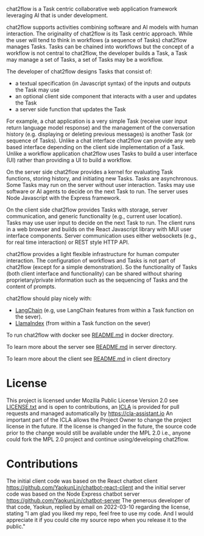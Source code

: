chat2flow is a Task centric collaborative web application framework leveraging AI that is under development.

chat2flow supports activities combining software and AI models with human interaction. The originality of chat2flow is its Task centric approach. While the user will tend to think in workflows (a sequence of Tasks) chat2flow manages Tasks. Tasks can be chained into workflows but the concept of a workflow is not central to chat2flow, the developer builds a Task, a Task may manage a set of Tasks, a set of Tasks may be a workflow. 

The developer of chat2flow designs Tasks that consist of:
* a textual specification (in Javascript syntax) of the inputs and outputs the Task may use
* an optional client side component that interacts with a user and updates the Task
* a server side function that updates the Task

For example, a chat application is a very simple Task (receive user input return language model response) and the management of the conversation history (e.g. displaying or deleting previous messages) is another Task (or sequence of Tasks). Unlike a chat interface chat2flow can provide any web based interface depending on the client side implementation of a Task. Unlike a workflow application chat2flow uses Tasks to build a user interface (UI) rather than providing a UI to build a workflow.

On the server side chat2flow provides a kernel for evaluating Task functions, storing history, and initiating new Tasks. Tasks are asynchronous. Some Tasks may run on the server without user interaction. Tasks may use software or AI agents to decide on the next Task to run. The server uses Node Javascript with the Express framework.  

On the client side chat2flow provides Tasks with storage, server communication, and generic functionality (e.g., current user location). Tasks may use user input to decide on the next Task to run. The client runs in a web browser and builds on the React Javascript library with MUI user interface components. Server communication uses either websockets (e.g., for real time interaction) or REST style HTTP API.

chat2flow provides a light flexible infrastructure for human computer interaction. The configuration of workflows and Tasks is not part of chat2flow (except for a simple demonstration). So the functionality of Tasks (both client interface and functionality) can be shared without sharing proprietary/private information such as the sequencing of Tasks and the content of prompts.

chat2flow should play nicely with:
* [LangChain](https://langchain.com/) (e.g, use LangChain features from within a Task function on the sever).
* [LlamaIndex](https://pypi.org/project/gpt-index/) (from within a Task function on the sever)

To run chat2flow with docker see [README.md](docker/README.md) in docker directory.

To learn more about the server see [README.md](server/README.md) in server directory.

To learn more about the client see [README.md](client/README.md) in client directory

# License
This project is licensed under Mozilla Public License Version 2.0 see [LICENSE.txt](LICENSE.txt) and is open to contributions, an [ICLA](ICLA.txt) is provided for pull requests and managed automatically by https://cla-assistant.io An important part of the ICLA allows the Project Owner to change the project license in the future. If the license is changed in the future, the source code prior to the change would still be available under the MPL 2.0 i.e., anyone could fork the MPL 2.0 project and continue using/developing chat2flow.

# Contributions
The initial client code was based on the React chatbot client https://github.com/YaokunLin/chatbot-react-client and the initial server code was based on the Node Express chatbot server https://github.com/YaokunLin/chatbot-server The generous developer of that code, Yaokun, replied by email on 2022-03-10 regarding the license, stating "I am glad you liked my repo, feel free to use my code. And I would appreciate it if you could cite my source repo when you release it to the public."
